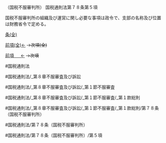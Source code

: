 （国税不服審判所）
国税通則法第７８条第５項

国税不服審判所の組織及び運営に関し必要な事項は政令で、支部の名称及び位置は財務省令で定める。

[条(全)](国税通則法＿＿＿＿＿第７８条_.md)

[前項(全)←](国税通則法＿＿＿＿＿第７８条第４項_.md)  ~~→次項(全)~~

[前項 　 ←](国税通則法＿＿＿＿＿第７８条第４項.md)  ~~→次項~~



#国税通則法

#国税通則法/_第８章不服審査及び訴訟

#国税通則法/_第８章不服審査及び訴訟/_第１節不服審査

#国税通則法/_第８章不服審査及び訴訟/_第１節不服審査/_第１款総則

#国税通則法/_第８章不服審査及び訴訟/_第１節不服審査/_第１款総則/第７８条（国税不服審判所）

#国税通則法/第７８条（国税不服審判所）

#国税通則法/第７８条（国税不服審判所）/第５項

